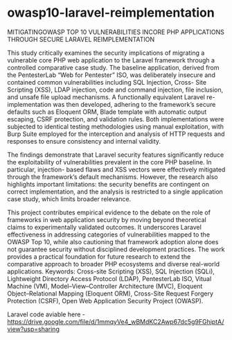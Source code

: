 # owasp10-laravel-reimplementation
MITIGATINGOWASP TOP 10 VULNERABILITIES INCORE PHP APPLICATIONS THROUGH SECURE LARAVEL REIMPLEMENTATION

This study critically examines the security implications of migrating a vulnerable core PHP
web application to the Laravel framework through a controlled comparative case study. The
baseline application, derived from the PentesterLab “Web for Pentester” ISO, was
deliberately insecure and contained common vulnerabilities including SQL Injection, Cross- Site Scripting (XSS), LDAP injection, code and command injection, file inclusion, and unsafe
file upload mechanisms. A functionally equivalent Laravel re-implementation was then
developed, adhering to the framework’s secure defaults such as Eloquent ORM, Blade
template with automatic output escaping, CSRF protection, and validation rules. Both
implementations were subjected to identical testing methodologies using manual
exploitation, with Burp Suite employed for the interception and analysis of HTTP requests
and responses to ensure consistency and internal validity. 

The findings demonstrate that Laravel security features significantly reduce the
exploitability of vulnerabilities prevalent in the core PHP baseline. In particular, injection- based flaws and XSS vectors were effectively mitigated through the framework’s default
mechanisms. However, the research also highlights important limitations: the security
benefits are contingent on correct implementation, and the analysis is restricted to a single
application case study, which limits broader relevance. 

This project contributes empirical evidence to the debate on the role of frameworks in web
application security by moving beyond theoretical claims to experimentally validated
outcomes. It underscores Laravel effectiveness in addressing categories of vulnerabilities
mapped to the OWASP Top 10, while also cautioning that framework adoption alone does
not guarantee security without disciplined development practices. The work provides a
practical foundation for future research to extend the comparative approach to broader
PHP ecosystems and diverse real-world applications. Keywords: Cross-site Scripting (XSS), SQL Injection (SQLi), Lightweight Directory Access
Protocol (LDAP), PentesterLab ISO, Vitual Machine (VM), Model–View–Controller Architecture (MVC), Eloquent Object–Relational Mapping (Eloquent ORM), Cross-Site
Request Forgery Protection (CSRF), Open Web Application Security Project (OWASP).


Laravel code aviable here - https://drive.google.com/file/d/1mmqyVe4_wBMdKC2Awp67dc5g9FGhiptA/view?usp=sharing
